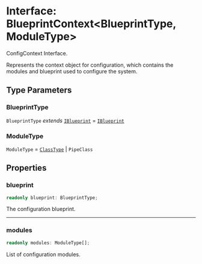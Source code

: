 # Interface: BlueprintContext\<BlueprintType, ModuleType\>

ConfigContext Interface.

Represents the context object for configuration, which contains the modules and blueprint used to configure the system.

## Type Parameters

### BlueprintType

`BlueprintType` *extends* [`IBlueprint`](../type-aliases/IBlueprint.md) = [`IBlueprint`](../type-aliases/IBlueprint.md)

### ModuleType

`ModuleType` = [`ClassType`](../type-aliases/ClassType.md) \| `PipeClass`

## Properties

### blueprint

```ts
readonly blueprint: BlueprintType;
```

The configuration blueprint.

***

### modules

```ts
readonly modules: ModuleType[];
```

List of configuration modules.
